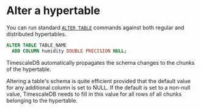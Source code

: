 # Alter a hypertable
You can run standard [`ALTER TABLE`][postgres-altertable] commands against both
regular and distributed hypertables.

```sql
ALTER TABLE TABLE_NAME
  ADD COLUMN humidity DOUBLE PRECISION NULL;
```

TimescaleDB automatically propagates the schema changes to
the chunks of the hypertable.

<highlight type="note">
Altering a table's schema is quite efficient provided that the default value for
any additional column is set to NULL.  If the default is set to a non-null
value, TimescaleDB needs to fill in this value for all rows of all chunks
belonging to the hypertable.
</highlight>

[postgres-altertable]: https://www.postgresql.org/docs/current/sql-altertable.html
